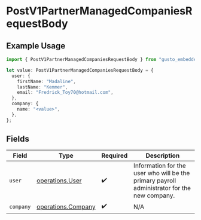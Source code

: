 # PostV1PartnerManagedCompaniesRequestBody

## Example Usage

```typescript
import { PostV1PartnerManagedCompaniesRequestBody } from "gusto_embedded/models/operations";

let value: PostV1PartnerManagedCompaniesRequestBody = {
  user: {
    firstName: "Madaline",
    lastName: "Kemmer",
    email: "Fredrick_Toy70@hotmail.com",
  },
  company: {
    name: "<value>",
  },
};
```

## Fields

| Field                                                                                       | Type                                                                                        | Required                                                                                    | Description                                                                                 |
| ------------------------------------------------------------------------------------------- | ------------------------------------------------------------------------------------------- | ------------------------------------------------------------------------------------------- | ------------------------------------------------------------------------------------------- |
| `user`                                                                                      | [operations.User](../../models/operations/user.md)                                          | :heavy_check_mark:                                                                          | Information for the user who will be the primary payroll administrator for the new company. |
| `company`                                                                                   | [operations.Company](../../models/operations/company.md)                                    | :heavy_check_mark:                                                                          | N/A                                                                                         |